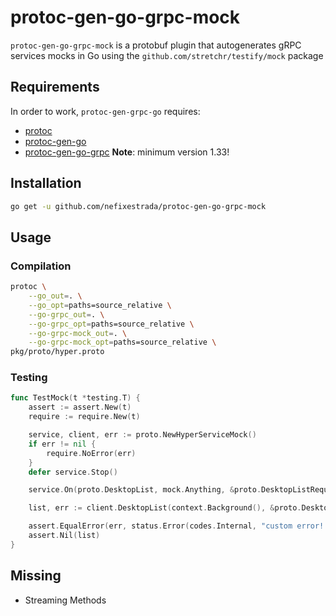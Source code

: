 # protoc-gen-go-grpc-mock
`protoc-gen-go-grpc-mock` is a protobuf plugin that autogenerates gRPC services mocks in Go using the `github.com/stretchr/testify/mock` package

## Requirements

In order to work, `protoc-gen-grpc-go` requires:

- [protoc]()
- [protoc-gen-go]()
- [protoc-gen-go-grpc]() **Note**: minimum version 1.33!

## Installation

```sh
go get -u github.com/nefixestrada/protoc-gen-go-grpc-mock
```

## Usage

### Compilation

```sh
protoc \
    --go_out=. \
    --go_opt=paths=source_relative \
    --go-grpc_out=. \
    --go-grpc_opt=paths=source_relative \
    --go-grpc-mock_out=. \
    --go-grpc-mock_opt=paths=source_relative \
pkg/proto/hyper.proto
```

### Testing

```go
func TestMock(t *testing.T) {
	assert := assert.New(t)
	require := require.New(t)

	service, client, err := proto.NewHyperServiceMock()
	if err != nil {
		require.NoError(err)
	}
	defer service.Stop()

	service.On(proto.DesktopList, mock.Anything, &proto.DesktopListRequest{}).Return((*proto.DesktopListResponse)(nil), status.Error(codes.Internal, "custom error! :D"))

	list, err := client.DesktopList(context.Background(), &proto.DesktopListRequest{})

	assert.EqualError(err, status.Error(codes.Internal, "custom error! :D").Error())
	assert.Nil(list)
}
```

## Missing

- Streaming Methods

